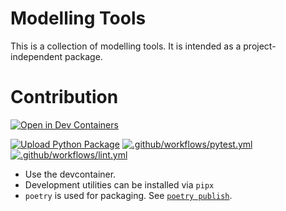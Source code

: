 # Modelling Tools

This is a collection of modelling tools. It is intended as a project-independent package.

# Contribution

[![Open in Dev Containers](https://img.shields.io/static/v1?label=Dev%20Containers&message=Open&color=blue&logo=visualstudiocode)](https://vscode.dev/redirect?url=vscode://ms-vscode-remote.remote-containers/cloneInVolume?url=https://github.com/fhdw-forschung/modelling-tools)

[![Upload Python Package](https://github.com/fhdw-forschung/modelling-tools/actions/workflows/publish.yml/badge.svg)](https://github.com/fhdw-forschung/modelling-tools/actions/workflows/publish.yml)
[![.github/workflows/pytest.yml](https://github.com/fhdw-forschung/modelling-tools/actions/workflows/pytest.yml/badge.svg?branch=main)](https://github.com/fhdw-forschung/modelling-tools/actions/workflows/pytest.yml)
[![.github/workflows/lint.yml](https://github.com/fhdw-forschung/modelling-tools/actions/workflows/lint.yml/badge.svg)](https://github.com/fhdw-forschung/modelling-tools/actions/workflows/lint.yml)


- Use the devcontainer.
- Development utilities can be installed via `pipx`
- `poetry` is used for packaging. See [`poetry publish`](https://python-poetry.org/docs/cli/#publish).
